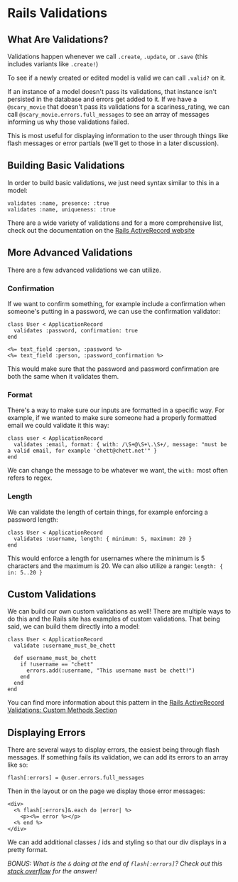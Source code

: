 # Rails Validations

## What Are Validations?

Validations happen whenever we call `.create`, `.update`, or `.save` (this includes variants like `.create!`)

To see if a newly created or edited model is valid we can call `.valid?` on it.

If an instance of a model doesn't pass its validations, that instance isn't persisted in the database and errors get added to it. If we have a `@scary_movie` that doesn't pass its validations for a scariness_rating, we can call `@scary_movie.errors.full_messages` to see an array of messages informing us why those validations failed.

This is most useful for displaying information to the user through things like flash messages or error partials (we'll get to those in a later discussion).

## Building Basic Validations

In order to build basic validations, we just need syntax similar to this in a model:

```
validates :name, presence: :true
validates :name, uniqueness: :true
```

There are a wide variety of validations and for a more comprehensive list, check out the documentation on the [Rails ActiveRecord website](https://guides.rubyonrails.org/active_record_validations.html)

## More Advanced Validations

There are a few advanced validations we can utilize.

### Confirmation

If we want to confirm something, for example include a confirmation when someone's putting in a password, we can use the confirmation validator:

```
class User < ApplicationRecord
  validates :password, confirmation: true
end
```

```
<%= text_field :person, :password %>
<%= text_field :person, :password_confirmation %>
```

This would make sure that the password and password confirmation are both the same when it validates them.

### Format

There's a way to make sure our inputs are formatted in a specific way. For example, if we wanted to make sure someone had a properly formatted email we could validate it this way:

```
class user < ApplicationRecord
  validates :email, format: { with: /\S+@\S+\.\S+/, message: "must be a valid email, for example 'chett@chett.net'" }
end
```

We can change the message to be whatever we want, the `with:` most often refers to regex.

### Length

We can validate the length of certain things, for example enforcing a password length:

```
class User < ApplicationRecord
  validates :username, length: { minimum: 5, maximum: 20 }
end
```

This would enforce a length for usernames where the minimum is 5 characters and the maximum is 20. We can also utilize a range: `length: { in: 5..20 }`

## Custom Validations

We can build our own custom validations as well! There are multiple ways to do this and the Rails site has examples of custom validations. That being said, we can build them directly into a model:

```
class User < ApplicationRecord
  validate :username_must_be_chett

  def username_must_be_chett
    if !username == "chett"
      errors.add(:username, "This username must be chett!")
    end
  end
end
```

You can find more information about this pattern in the [Rails ActiveRecord Validations: Custom Methods Section](https://guides.rubyonrails.org/active_record_validations.html#custom-methods)

## Displaying Errors

There are several ways to display errors, the easiest being through flash messages. If something fails its validation, we can add its errors to an array like so:

`flash[:errors] = @user.errors.full_messages`

Then in the layout or on the page we display those error messages:

```
<div>
  <% flash[:errors]&.each do |error| %>
    <p><%= error %></p>
  <% end %>
</div>
```

We can add additional classes / ids and styling so that our div displays in a pretty format.

*BONUS: What is the `&` doing at the end of `flash[:errors]`? Check out this [stack overflow](https://stackoverflow.com/questions/36812647/what-does-ampersand-dot-mean-in-ruby) for the answer!*
